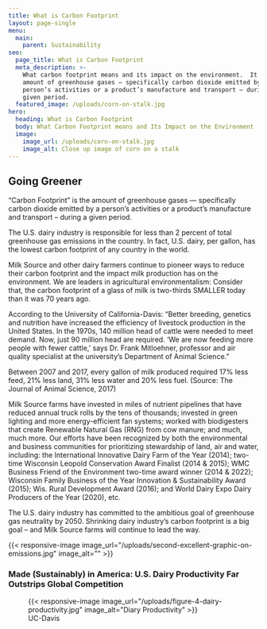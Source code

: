 ```yaml
---
title: What is Carbon Footprint
layout: page-single
menu:
  main:
    parent: Sustainability
seo:
  page_title: What is Carbon Footprint
  meta_description: >-
    What carbon footprint means and its impact on the environment.  It is the
    amount of greenhouse gases – specifically carbon dioxide emitted by a
    person’s activities or a product’s manufacture and transport – during a
    given period.
  featured_image: /uploads/corn-on-stalk.jpg
hero:
  heading: What is Carbon Footprint
  body: What Carbon Footprint means and Its Impact on the Environment
  image:
    image_url: /uploads/corn-on-stalk.jpg
    image_alt: Close up image of corn on a stalk
---
```

## Going Greener

“Carbon Footprint” is the amount of greenhouse gases — specifically carbon dioxide emitted by a person’s activities or a product’s manufacture and transport – during a given period.

The U.S. dairy industry is responsible for less than 2 percent of total greenhouse gas emissions in the country. In fact, U.S. dairy, per gallon, has the lowest carbon footprint of any country in the world.

Milk Source and other dairy farmers continue to pioneer ways to reduce their carbon footprint and the impact milk production has on the environment. We are leaders in agricultural environmentalism: Consider that, the carbon footprint of a glass of milk is two-thirds SMALLER today than it was 70 years ago.

According to the University of California-Davis: “Better breeding, genetics and nutrition have increased the efficiency of livestock production in the United States. In the 1970s, 140 million head of cattle were needed to meet demand. Now, just 90 million head are required. ‘We are now feeding more people with fewer cattle,’ says Dr. Frank Mitloehner, professor and air quality specialist at the university’s Department of Animal Science.”

Between 2007 and 2017, every gallon of milk produced required 17% less feed, 21% less land, 31% less water and 20% less fuel. (Source: The Journal of Animal Science, 2017)

Milk Source farms have invested in miles of nutrient pipelines that have reduced annual truck rolls by the tens of thousands; invested in green lighting and more energy-efficient fan systems; worked with biodigesters that create Renewable Natural Gas (RNG) from cow manure; and much, much more. Our efforts have been recognized by both the environmental and business communities for prioritizing stewardship of land, air and water, including: the International Innovative Dairy Farm of the Year (2014); two-time Wisconsin Leopold Conservation Award Finalist (2014 & 2015); WMC Business Friend of the Environment two-time award winner (2014 & 2022); Wisconsin Family Business of the Year Innovation & Sustainability Award (2015); Wis. Rural Development Award (2016); and World Dairy Expo Dairy Producers of the Year (2020), etc.

The U.S. dairy industry has committed to the ambitious goal of greenhouse gas neutrality by 2050. Shrinking dairy industry’s carbon footprint is a big goal – and Milk Source farms will continue to lead the way.

{{< responsive-image image_url="/uploads/second-excellent-graphic-on-emissions.jpg" image_alt="" >}}

### Made (Sustainably) in America: U.S. Dairy Productivity Far Outstrips Global Competition

<figure>{{< responsive-image image_url="/uploads/figure-4-dairy-productivity.jpg" image_alt="Diary Productivity" >}}<figcaption>UC-Davis</figcaption></figure>